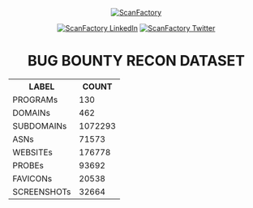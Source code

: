<div align='center'><p><a href='https://in.scanfactory.io'><img src='scanfactory.png' alt='ScanFactory'></a><div id='badges'><a href='https://www.linkedin.com/company/scanfactory-io'><img src='https://img.shields.io/badge/LinkedIn-black?style=for-the-badge&logo=linkedin&logoColor=white' alt='ScanFactory LinkedIn'/></a> <a href='https://twitter.com/scanfactory_io'><img src='https://img.shields.io/badge/Twitter-black?style=for-the-badge&logo=twitter&logoColor=white' alt='ScanFactory Twitter'/></a></div><h1>BUG BOUNTY RECON DATASET</h1><table>
<tr><th>LABEL</th><th>COUNT</th></tr>
<tr><td>PROGRAMs</th><td>130</th></tr>
<tr><td>DOMAINs</th><td>462</th></tr>
<tr><td>SUBDOMAINs</th><td>1072293</th></tr>
<tr><td>ASNs</th><td>71573</th></tr>
<tr><td>WEBSITEs</th><td>176778</th></tr>
<tr><td>PROBEs</th><td>93692</th></tr>
<tr><td>FAVICONs</th><td>20538</th></tr>
<tr><td>SCREENSHOTs</th><td>32664</th></tr>
</table></p></div>
